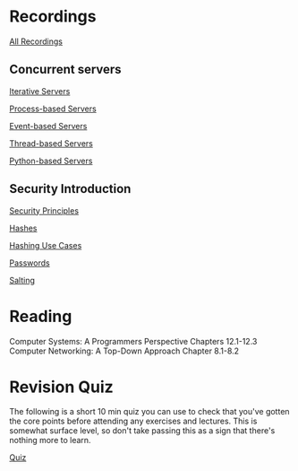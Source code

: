 # Recordings

[All Recordings](https://sid.erda.dk/sharelink/eDLFyPjU8i)

## Concurrent servers

[Iterative Servers](https://sid.erda.dk/share_redirect/H8GzZHR7JO)

[Process-based Servers](https://sid.erda.dk/share_redirect/Dqbs6IRNkJ)

[Event-based Servers](https://sid.erda.dk/share_redirect/eE9DLHXpbI)

[Thread-based Servers](https://sid.erda.dk/share_redirect/DwaXK0ftzb)

[Python-based Servers](https://sid.erda.dk/share_redirect/B1H453425b)

## Security Introduction

[Security Principles](https://sid.erda.dk/share_redirect/cCnlzaIREo)

[Hashes](https://sid.erda.dk/share_redirect/fAMmRJmaJa)

[Hashing Use Cases](https://sid.erda.dk/share_redirect/BkrliCtgwG)

[Passwords](https://sid.erda.dk/share_redirect/GUom5cmpRa)

[Salting](https://sid.erda.dk/share_redirect/EgY8LvLLHx)

# Reading

Computer Systems: A Programmers Perspective Chapters 12.1-12.3 
Computer Networking: A Top-Down Approach Chapter 8.1-8.2

# Revision Quiz

The following is a short 10 min quiz you can use to check that you've gotten
the core points before attending any exercises and lectures. This is somewhat
surface level, so don't take passing this as a sign that there's nothing more
to learn.

[Quiz](https://absalon.ku.dk/courses/85611/quizzes/110464)